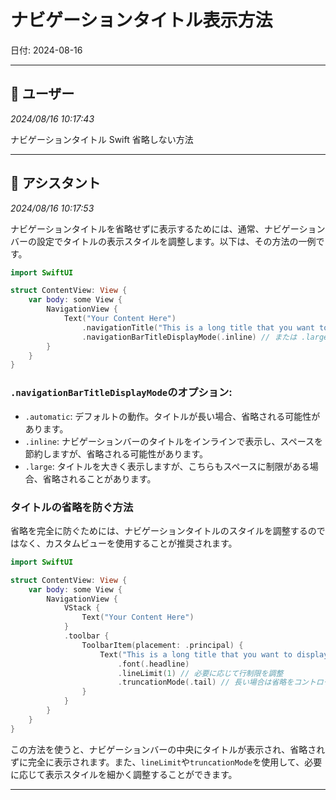 # ナビゲーションタイトル表示方法

日付: 2024-08-16

---

## 👤 ユーザー
*2024/08/16 10:17:43*

ナビゲーションタイトル Swift 省略しない方法

---

## 🤖 アシスタント
*2024/08/16 10:17:53*

ナビゲーションタイトルを省略せずに表示するためには、通常、ナビゲーションバーの設定でタイトルの表示スタイルを調整します。以下は、その方法の一例です。

```swift
import SwiftUI

struct ContentView: View {
    var body: some View {
        NavigationView {
            Text("Your Content Here")
                .navigationTitle("This is a long title that you want to display fully")
                .navigationBarTitleDisplayMode(.inline) // または .large
        }
    }
}
```

### `.navigationBarTitleDisplayMode`のオプション:
- `.automatic`: デフォルトの動作。タイトルが長い場合、省略される可能性があります。
- `.inline`: ナビゲーションバーのタイトルをインラインで表示し、スペースを節約しますが、省略される可能性があります。
- `.large`: タイトルを大きく表示しますが、こちらもスペースに制限がある場合、省略されることがあります。

### タイトルの省略を防ぐ方法
省略を完全に防ぐためには、ナビゲーションタイトルのスタイルを調整するのではなく、カスタムビューを使用することが推奨されます。

```swift
import SwiftUI

struct ContentView: View {
    var body: some View {
        NavigationView {
            VStack {
                Text("Your Content Here")
            }
            .toolbar {
                ToolbarItem(placement: .principal) {
                    Text("This is a long title that you want to display fully")
                        .font(.headline)
                        .lineLimit(1) // 必要に応じて行制限を調整
                        .truncationMode(.tail) // 長い場合は省略をコントロール
                }
            }
        }
    }
}
```

この方法を使うと、ナビゲーションバーの中央にタイトルが表示され、省略されずに完全に表示されます。また、`lineLimit`や`truncationMode`を使用して、必要に応じて表示スタイルを細かく調整することができます。

---
